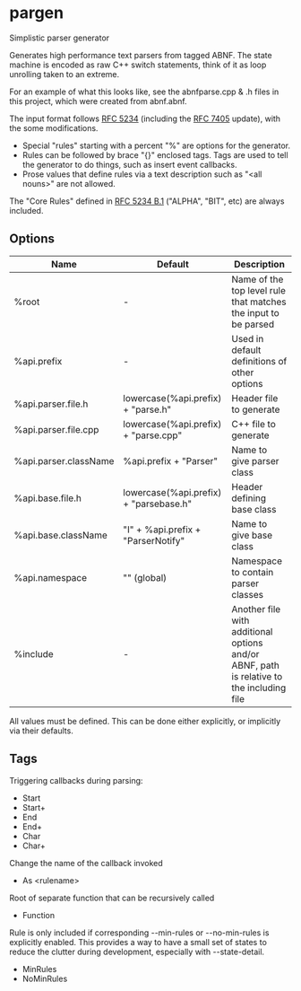 <!--
Copyright Glen Knowles 2016 - 2018.
Distributed under the Boost Software License, Version 1.0.
-->

# pargen
Simplistic parser generator

Generates high performance text parsers from tagged ABNF. The state machine
is encoded as raw C++ switch statements, think of it as loop unrolling taken
to an extreme.

For an example of what this looks like, see the abnfparse.cpp & .h files in
this project, which were created from abnf.abnf.

The input format follows [RFC 5234](https://tools.ietf.org/html/rfc5234)
(including the [RFC 7405](https://tools.ietf.org/html/rfc7405) update), with
the some modifications.
- Special "rules" starting with a percent "%" are options for the generator.
- Rules can be followed by brace "{}" enclosed tags. Tags are used to tell
  the generator to do things, such as insert event callbacks.
- Prose values that define rules via a text description such as "\<all nouns>"
  are not allowed.

The "Core Rules" defined in [RFC 5234 B.1](https://tools.ietf.org/html/rfc5234#appendix-B.1)
("ALPHA", "BIT", etc) are always included.

## Options

| Name | Default | Description |
|------|---------|-------------|
| %root | - | Name of the top level rule that matches the input to be parsed |
| %api.prefix | - | Used in default definitions of other options |
| %api.parser.file.h | lowercase(%api.prefix) + "parse.h" | Header file to generate |
| %api.parser.file.cpp | lowercase(%api.prefix) + "parse.cpp" | C++ file to generate |
| %api.parser.className | %api.prefix + "Parser" | Name to give parser class |
| %api.base.file.h | lowercase(%api.prefix) + "parsebase.h" | Header defining base class |
| %api.base.className | "I" + %api.prefix + "ParserNotify" | Name to give base class |
| %api.namespace | "" (global) | Namespace to contain parser classes |
| %include | - | Another file with additional options and/or ABNF, path is relative to the including file |

All values must be defined. This can be done either explicitly, or implicitly
via their defaults.

## Tags

Triggering callbacks during parsing:
- Start
- Start+
- End
- End+
- Char
- Char+

Change the name of the callback invoked
- As \<rulename>

Root of separate function that can be recursively called
- Function

Rule is only included if corresponding --min-rules or --no-min-rules is
explicitly enabled. This provides a way to have a small set of states to
reduce the clutter during development, especially with --state-detail.
- MinRules
- NoMinRules
